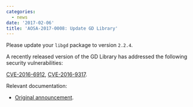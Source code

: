 ```yaml
---
categories:
  - news
date: '2017-02-06'
title: 'AOSA-2017-0008: Update GD Library'
---
```



Please update your `libgd` package to version `2.2.4`.

A recently released version of the GD Library has addressed the following security vulnerabilities:

[CVE-2016-6912](https://cve.mitre.org/cgi-bin/cvename.cgi?name=CVE-2016-6912), [CVE-2016-9317](https://cve.mitre.org/cgi-bin/cvename.cgi?name=CVE-2016-9317).

Relevant documentation:

- [Original announcement](https://github.com/libgd/libgd/releases/tag/gd-2.2.4/).